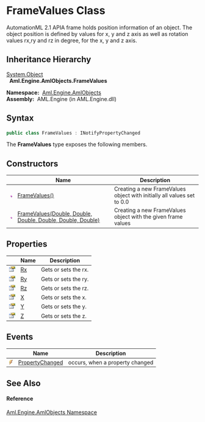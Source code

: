 FrameValues Class
=================
AutomationML 2.1 APIA frame holds position information of an object. The object position is defined by values for x, y and z axis as well as rotation values rx,ry and rz in degree, for the x, y and z axis.


Inheritance Hierarchy
---------------------
[System.Object][1]  
  **Aml.Engine.AmlObjects.FrameValues**  

  **Namespace:**  [Aml.Engine.AmlObjects][2]  
  **Assembly:**  AML.Engine (in AML.Engine.dll)

Syntax
------

```csharp
public class FrameValues : INotifyPropertyChanged
```

The **FrameValues** type exposes the following members.


Constructors
------------

                 | Name                                                             | Description                                                            
---------------- | ---------------------------------------------------------------- | ---------------------------------------------------------------------- 
![Public method] | [FrameValues()][3]                                               | Creating a new FrameValues object with initially all values set to 0.0 
![Public method] | [FrameValues(Double, Double, Double, Double, Double, Double)][4] | Creating a new FrameValues object with the given frame values          


Properties
----------

                   | Name    | Description          
------------------ | ------- | -------------------- 
![Public property] | [Rx][5] | Gets or sets the rx. 
![Public property] | [Ry][6] | Gets or sets the ry. 
![Public property] | [Rz][7] | Gets or sets the rz. 
![Public property] | [X][8]  | Gets or sets the x.  
![Public property] | [Y][9]  | Gets or sets the y.  
![Public property] | [Z][10] | Gets or sets the z.  


Events
------

                | Name                  | Description                     
--------------- | --------------------- | ------------------------------- 
![Public event] | [PropertyChanged][11] | occurs, when a property changed 


See Also
--------

#### Reference
[Aml.Engine.AmlObjects Namespace][2]  

[1]: https://docs.microsoft.com/dotnet/api/system.object
[2]: ../README.md
[3]: _ctor.md
[4]: _ctor_1.md
[5]: Rx.md
[6]: Ry.md
[7]: Rz.md
[8]: X.md
[9]: Y.md
[10]: Z.md
[11]: PropertyChanged.md
[12]: https://www.automationml.org
[13]: ../../icons/logoShade.png
[Public method]: ../../icons/pubmethod.gif "Public method"
[Public property]: ../../icons/pubproperty.gif "Public property"
[Public event]: ../../icons/pubevent.gif "Public event"